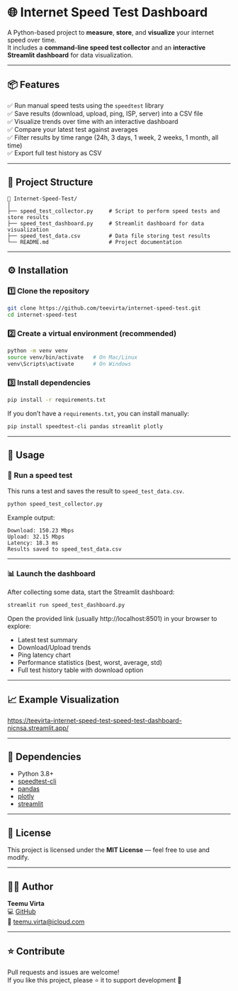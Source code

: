# 🌐 Internet Speed Test Dashboard

A Python-based project to **measure**, **store**, and **visualize** your internet speed over time.  
It includes a **command-line speed test collector** and an **interactive Streamlit dashboard** for data visualization.

---

## 📦 Features

✅ Run manual speed tests using the `speedtest` library  
✅ Save results (download, upload, ping, ISP, server) into a CSV file  
✅ Visualize trends over time with an interactive dashboard  
✅ Compare your latest test against averages  
✅ Filter results by time range (24h, 3 days, 1 week, 2 weeks, 1 month, all time)  
✅ Export full test history as CSV  

---

## 🧠 Project Structure

```
📁 Internet-Speed-Test/
│
├── speed_test_collector.py     # Script to perform speed tests and store results
├── speed_test_dashboard.py     # Streamlit dashboard for data visualization
├── speed_test_data.csv         # Data file storing test results
└── README.md                   # Project documentation
```

---

## ⚙️ Installation

### 1️⃣ Clone the repository
```bash
git clone https://github.com/teevirta/internet-speed-test.git
cd internet-speed-test
```

### 2️⃣ Create a virtual environment (recommended)
```bash
python -m venv venv
source venv/bin/activate   # On Mac/Linux
venv\Scripts\activate      # On Windows
```

### 3️⃣ Install dependencies
```bash
pip install -r requirements.txt
```

If you don’t have a `requirements.txt`, you can install manually:
```bash
pip install speedtest-cli pandas streamlit plotly
```

---

## 🚀 Usage

### 🧪 Run a speed test
This runs a test and saves the result to `speed_test_data.csv`.

```bash
python speed_test_collector.py
```

Example output:
```
Download: 150.23 Mbps
Upload: 32.15 Mbps
Latency: 18.3 ms
Results saved to speed_test_data.csv
```

---

### 📊 Launch the dashboard

After collecting some data, start the Streamlit dashboard:

```bash
streamlit run speed_test_dashboard.py
```

Open the provided link (usually http://localhost:8501) in your browser to explore:
- Latest test summary  
- Download/Upload trends  
- Ping latency chart  
- Performance statistics (best, worst, average, std)  
- Full test history table with download option  

---

## 📈 Example Visualization

https://teevirta-internet-speed-test-speed-test-dashboard-nicnsa.streamlit.app/

---

## 🧰 Dependencies

- Python 3.8+
- [speedtest-cli](https://pypi.org/project/speedtest-cli/)
- [pandas](https://pandas.pydata.org/)
- [plotly](https://plotly.com/python/)
- [streamlit](https://streamlit.io/)

---

## 🧾 License

This project is licensed under the **MIT License** — feel free to use and modify.

---

## 👨‍💻 Author

**Teemu Virta**  
💻 [GitHub](https://github.com/teevirta)  
📧 teemu.virta@icloud.com

---

## ⭐ Contribute

Pull requests and issues are welcome!  
If you like this project, please ⭐ it to support development 🙌
